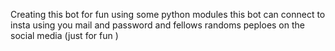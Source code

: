 Creating this bot for fun using some python modules this bot can connect to insta using you mail and password and fellows randoms peploes on the social media (just for fun )
